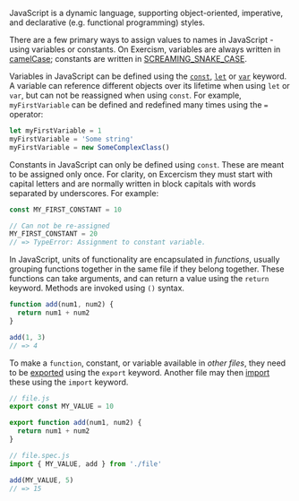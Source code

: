 JavaScript is a dynamic language, supporting object-oriented, imperative, and declarative (e.g. functional programming) styles.

There are a few primary ways to assign values to names in JavaScript - using variables or constants. On Exercism, variables are always written in [camelCase][wiki-camel-case]; constants are written in [SCREAMING_SNAKE_CASE][wiki-snake-case].

Variables in JavaScript can be defined using the [`const`][mdn-const], [`let`][mdn-let] or [`var`][mdn-var] keyword. A variable can reference different objects over its lifetime when using `let` or `var`, but can not be reassigned when using `const`. For example, `myFirstVariable` can be defined and redefined many times using the `=` operator:

```javascript
let myFirstVariable = 1
myFirstVariable = 'Some string'
myFirstVariable = new SomeComplexClass()
```

Constants in JavaScript can only be defined using `const`. These are meant to be assigned only once. For clarity, on Excercism they must start with capital letters and are normally written in block capitals with words separated by underscores. For example:

```javascript
const MY_FIRST_CONSTANT = 10

// Can not be re-assigned
MY_FIRST_CONSTANT = 20
// => TypeError: Assignment to constant variable.
```

In JavaScript, units of functionality are encapsulated in _functions_, usually grouping functions together in the same file if they belong together. These functions can take arguments, and can return a value using the `return` keyword. Methods are invoked using `()` syntax.

```javascript
function add(num1, num2) {
  return num1 + num2
}

add(1, 3)
// => 4
```

To make a `function`, constant, or variable available in _other files_, they need to be [exported][mdn-export] using the `export` keyword. Another file may then [import][mdn-import] these using the `import` keyword.

```javascript
// file.js
export const MY_VALUE = 10

export function add(num1, num2) {
  return num1 + num2
}

// file.spec.js
import { MY_VALUE, add } from './file'

add(MY_VALUE, 5)
// => 15
```

[mdn-const]: https://developer.mozilla.org/en-US/docs/Web/JavaScript/Reference/Statements/const
[mdn-export]: https://developer.mozilla.org/en-US/docs/Web/JavaScript/Reference/Statements/export
[mdn-import]: https://developer.mozilla.org/en-US/docs/Web/JavaScript/Reference/Statements/import
[mdn-let]: https://developer.mozilla.org/en-US/docs/Web/JavaScript/Reference/Statements/let
[mdn-var]: https://developer.mozilla.org/en-US/docs/Web/JavaScript/Reference/Statements/var
[wiki-camel-case]: https://en.wikipedia.org/wiki/Camel_case
[wiki-snake-case]: https://en.wikipedia.org/wiki/Snake_case
